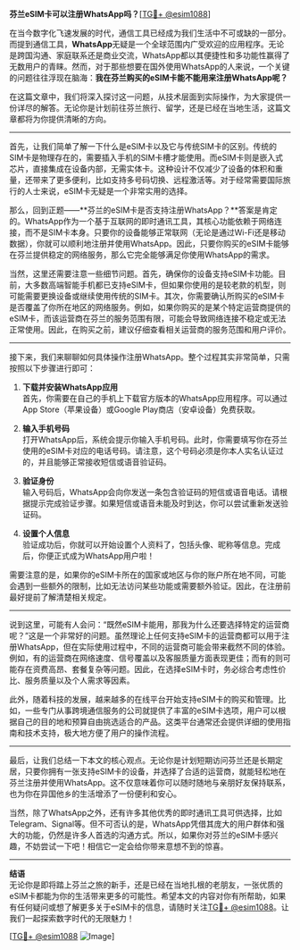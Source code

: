 **芬兰eSIM卡可以注册WhatsApp吗？**[[TG💪+ @esim1088](https://t.me/s/esim1088)]

在当今数字化飞速发展的时代，通信工具已经成为我们生活中不可或缺的一部分。而提到通信工具，**WhatsApp**无疑是一个全球范围内广受欢迎的应用程序。无论是跨国沟通、家庭联系还是商业交流，WhatsApp都以其便捷性和多功能性赢得了无数用户的青睐。然而，对于那些想要在国外使用WhatsApp的人来说，一个关键的问题往往浮现在脑海：**我在芬兰购买的eSIM卡能不能用来注册WhatsApp呢？**

在这篇文章中，我们将深入探讨这一问题，从技术层面到实际操作，为大家提供一份详尽的解答。无论你是计划前往芬兰旅行、留学，还是已经在当地生活，这篇文章都将为你提供清晰的方向。

---

首先，让我们简单了解一下什么是eSIM卡以及它与传统SIM卡的区别。传统的SIM卡是物理存在的，需要插入手机的SIM卡槽才能使用。而eSIM卡则是嵌入式芯片，直接集成在设备内部，无需实体卡。这种设计不仅减少了设备的体积和重量，还带来了更多便利，比如支持多号码切换、远程激活等。对于经常需要国际旅行的人士来说，eSIM卡无疑是一个非常实用的选择。

那么，回到正题——**芬兰的eSIM卡是否支持注册WhatsApp？**答案是肯定的。WhatsApp作为一个基于互联网的即时通讯工具，其核心功能依赖于网络连接，而不是SIM卡本身。只要你的设备能够正常联网（无论是通过Wi-Fi还是移动数据），你就可以顺利地注册并使用WhatsApp。因此，只要你购买的eSIM卡能够在芬兰提供稳定的网络服务，那么它完全能够满足你使用WhatsApp的需求。

当然，这里还需要注意一些细节问题。首先，确保你的设备支持eSIM卡功能。目前，大多数高端智能手机都已支持eSIM卡，但如果你使用的是较老款的机型，则可能需要更换设备或继续使用传统的SIM卡。其次，你需要确认所购买的eSIM卡是否覆盖了你所在地区的网络服务。例如，如果你购买的是某个特定运营商提供的eSIM卡，而该运营商在芬兰的服务范围有限，可能会导致网络连接不稳定或无法正常使用。因此，在购买之前，建议仔细查看相关运营商的服务范围和用户评价。

---

接下来，我们来聊聊如何具体操作注册WhatsApp。整个过程其实非常简单，只需按照以下步骤进行即可：

1. **下载并安装WhatsApp应用**  
   首先，你需要在自己的手机上下载官方版本的WhatsApp应用程序。可以通过App Store（苹果设备）或Google Play商店（安卓设备）免费获取。

2. **输入手机号码**  
   打开WhatsApp后，系统会提示你输入手机号码。此时，你需要填写你在芬兰使用的eSIM卡对应的电话号码。请注意，这个号码必须是你本人实名认证过的，并且能够正常接收短信或语音验证码。

3. **验证身份**  
   输入号码后，WhatsApp会向你发送一条包含验证码的短信或语音电话。请根据提示完成验证步骤。如果短信或语音未能及时到达，你可以尝试重新发送验证码。

4. **设置个人信息**  
   验证成功后，你就可以开始设置个人资料了，包括头像、昵称等信息。完成后，你便正式成为WhatsApp用户啦！

需要注意的是，如果你的eSIM卡所在的国家或地区与你的账户所在地不同，可能会遇到一些额外的限制，比如无法访问某些功能或需要额外验证。因此，在注册前最好提前了解清楚相关规定。

---

说到这里，可能有人会问：“既然eSIM卡能用，那我为什么还要选择特定的运营商呢？”这是一个非常好的问题。虽然理论上任何支持eSIM卡的运营商都可以用于注册WhatsApp，但在实际使用过程中，不同的运营商可能会带来截然不同的体验。例如，有的运营商在网络速度、信号覆盖以及客服质量方面表现更佳；而有的则可能存在资费高昂、套餐复杂等问题。因此，在选择eSIM卡时，务必综合考虑性价比、服务质量以及个人需求等因素。

此外，随着科技的发展，越来越多的在线平台开始支持eSIM卡的购买和管理。比如，一些专门从事跨境通信服务的公司就提供了丰富的eSIM卡选项，用户可以根据自己的目的地和预算自由挑选适合的产品。这类平台通常还会提供详细的使用指南和技术支持，极大地方便了用户的操作流程。

---

最后，让我们总结一下本文的核心观点。无论你是计划短期访问芬兰还是长期定居，只要你拥有一张支持eSIM卡的设备，并选择了合适的运营商，就能轻松地在芬兰注册并使用WhatsApp。这不仅意味着你可以随时随地与亲朋好友保持联系，也为你在异国他乡的生活增添了一份便利和安心。

当然，除了WhatsApp之外，还有许多其他优秀的即时通讯工具可供选择，比如Telegram、Signal等。但不可否认的是，WhatsApp凭借其庞大的用户群体和强大的功能，仍然是许多人首选的沟通方式。所以，如果你对芬兰的eSIM卡感兴趣，不妨尝试一下吧！相信它一定会给你带来意想不到的惊喜。

---

**结语**  
无论你是即将踏上芬兰之旅的新手，还是已经在当地扎根的老朋友，一张优质的eSIM卡都能为你的生活带来更多的可能性。希望本文的内容对你有所帮助，如果有任何疑问或想了解更多关于eSIM卡的信息，请随时关注[TG💪+ @esim1088](https://t.me/s/esim1088)。让我们一起探索数字时代的无限魅力！

[[TG💪+ @esim1088](https://t.me/s/esim1088) ![Image](https://i.postimg.cc/4NQfJmqS/Snipaste-2025-05-13-00-14-12.png)]